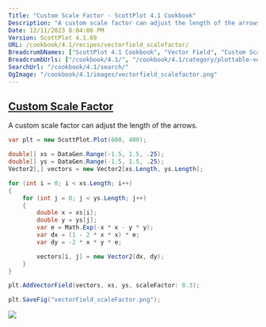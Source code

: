 ```yaml
---
Title: "Custom Scale Factor - ScottPlot 4.1 Cookbook"
Description: "A custom scale factor can adjust the length of the arrows."
Date: 12/11/2023 8:04:06 PM
Version: ScottPlot 4.1.69
URL: /cookbook/4.1/recipes/vectorfield_scalefactor/
BreadcrumbNames: ["ScottPlot 4.1 Cookbook", "Vector Field", "Custom Scale Factor"]
BreadcrumbUrls: ["/cookbook/4.1/", "/cookbook/4.1/category/plottable-vector-field", "/cookbook/4.1/recipes/vectorfield_scalefactor/"]
SearchUrl: "/cookbook/4.1/search/"
OgImage: "/cookbook/4.1/images/vectorfield_scalefactor.png"
---
```


<h2><a href='/cookbook/4.1/recipes/vectorfield_scalefactor/'>Custom Scale Factor</a></h2>

A custom scale factor can adjust the length of the arrows.

```cs
var plt = new ScottPlot.Plot(600, 400);

double[] xs = DataGen.Range(-1.5, 1.5, .25);
double[] ys = DataGen.Range(-1.5, 1.5, .25);
Vector2[,] vectors = new Vector2[xs.Length, ys.Length];

for (int i = 0; i < xs.Length; i++)
{
    for (int j = 0; j < ys.Length; j++)
    {
        double x = xs[i];
        double y = ys[j];
        var e = Math.Exp(-x * x - y * y);
        var dx = (1 - 2 * x * x) * e;
        var dy = -2 * x * y * e;

        vectors[i, j] = new Vector2(dx, dy);
    }
}

plt.AddVectorField(vectors, xs, ys, scaleFactor: 0.3);

plt.SaveFig("vectorField_scaleFactor.png");
```

<img src='../../images/vectorfield_scalefactor.png' class='d-block mx-auto my-5' />



